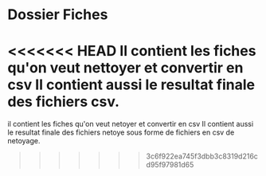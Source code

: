 # Dossier Fiches

<<<<<<< HEAD
Il contient les fiches qu'on veut nettoyer et convertir en csv 
Il contient aussi le resultat finale des fichiers csv. 
=======
il contient les fiches qu'on veut netoyer et convertir en csv 
Il contient aussi le resultat finale des fichiers netoye sous forme de fichiers en csv de netoyage. 
>>>>>>> 3c6f922ea745f3dbb3c8319d216cd95f97981d65
